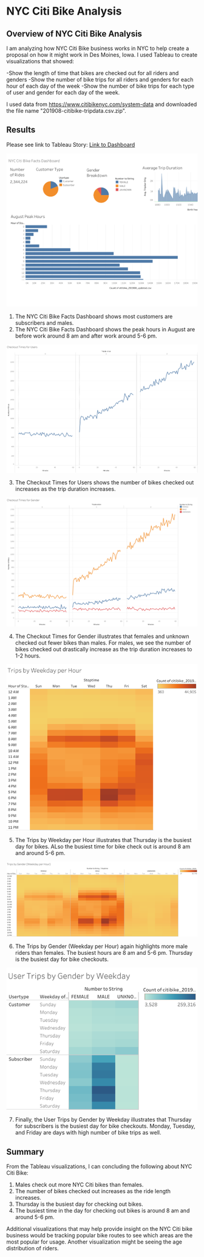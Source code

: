 # NYC Citi Bike Analysis 

## Overview of NYC Citi Bike Analysis

I am analyzing how NYC Citi Bike business works in NYC to help create a proposal on how it might work in Des Moines, Iowa. I used Tableau to create visualizations that showed: 

-Show the length of time that bikes are checked out for all riders and genders
-Show the number of bike trips for all riders and genders for each hour of each day of the week
-Show the number of bike trips for each type of user and gender for each day of the week.

I used data from https://www.citibikenyc.com/system-data and downloaded the file name "201908-citibike-tripdata.csv.zip". 


## Results

Please see link to Tableau Story: [Link to Dashboard](https://public.tableau.com/app/profile/krystal.sung/viz/NYCCitiBikeStory_16286342835150/NYCCitiBike#1)


![NYC Citi Bike Facts](https://github.com/ksung1923/bikesharing/blob/29c3df09f770aaa8a0a30d1152d0aa7b52ec9f2d/NYC%20Citi%20Bike%20Facts.png)
1. The NYC Citi Bike Facts Dashboard shows most customers are subscribers and males. 
2. The NYC Citi Bike Facts Dashboard shows the peak hours in August are before work around 8 am and after work around 5-6 pm. 

![Checkout Times for Users](https://github.com/ksung1923/bikesharing/blob/2bf56fd7e01cf48ee0e961fcc5fbd82ab4fbce7c/Checkout%20Times%20for%20Users.png)

3. The Checkout Times for Users shows the number of bikes checked out increases as the trip duration increases. 

![Checkout Times for Gender](https://github.com/ksung1923/bikesharing/blob/5903c97b19c6641908ed117da9aa618cd7a6a0ce/Checkout%20Times%20for%20Gender.png)

4. The Checkout Times for Gender illustrates that females and unknown checked out fewer bikes than males. For males, we see the number of bikes checked out drastically increase as the trip duration increases to 1-2 hours. 

![Trips by Weekday per Hour](https://github.com/ksung1923/bikesharing/blob/d4a96f88533d2ce7c12c4e9fc8fbd12e2dea358c/Trips%20by%20Weekday%20per%20Hour.png)

5. The Trips by Weekday per Hour illustrates that Thursday is the busiest day for bikes. ALso the busiest time for bike check out is around 8 am and around 5-6 pm. 

![Trips by Gender (Weekday per Hour)](https://github.com/ksung1923/bikesharing/blob/34a399895f25367c8b07995e2edc80bc06b4f888/Trips%20by%20Gender%20(Weekday%20per%20Hour).png)

6. The Trips by Gender (Weekday per Hour) again highlights more male riders than females. The busiest hours are 8 am and 5-6 pm. Thursday is the busiest day for bike checkouts. 

![User Trips by Gender by Weekday](https://github.com/ksung1923/bikesharing/blob/cbb8f48ed7f0b3fb64cf61503a3df698d2084947/User%20Trips%20by%20Gender%20by%20Weekday.png)

7. Finally, the User Trips by Gender by Weekday illustrates that Thursday for subscribers is the busiest day for bike checkouts. Monday, Tuesday, and Friday are days with high number of bike trips as well. 


## Summary

From the Tableau visualizations, I can concluding the following about NYC Citi Bike: 
1. Males check out more NYC Citi bikes than females. 
2. The number of bikes checked out increases as the ride length increases. 
3. Thursday is the busiest day for checking out bikes. 
4. The busiest time in the day for checking out bikes is around 8 am and around 5-6 pm.

Additional visualizations that may help provide insight on the NYC Citi bike business would be tracking popular bike routes to see which areas are the most popular for usage. Another visualization might be seeing the age distribution of riders. 



